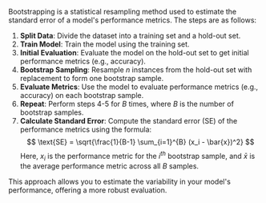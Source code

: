 Bootstrapping is a statistical resampling method used to estimate the standard error of a model's performance metrics. The steps are as follows:

1. **Split Data**: Divide the dataset into a training set and a hold-out set.
2. **Train Model**: Train the model using the training set.
3. **Initial Evaluation**: Evaluate the model on the hold-out set to get initial performance metrics (e.g., accuracy).
4. **Bootstrap Sampling**: Resample $n$ instances from the hold-out set with replacement to form one bootstrap sample.
5. **Evaluate Metrics**: Use the model to evaluate performance metrics (e.g., accuracy) on each bootstrap sample.
6. **Repeat**: Perform steps 4-5 for $B$ times, where $B$ is the number of bootstrap samples.
7. **Calculate Standard Error**: Compute the standard error (SE) of the performance metrics using the formula:
$$
\text{SE} = \sqrt{\frac{1}{B-1} \sum_{i=1}^{B} (x_i - \bar{x})^2}
$$
Here, $x_i$ is the performance metric for the $i^{th}$ bootstrap sample, and $\bar{x}$ is the average performance metric across all $B$ samples.

This approach allows you to estimate the variability in your model's performance, offering a more robust evaluation.
